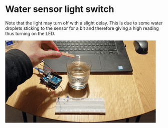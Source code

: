 # Water sensor light switch

Note that the light may turn off with a slight delay. This is due to some water droplets sticking to the sensor for 
a bit and therefore giving a high reading thus turning on the LED.

![](https://github.com/VukGlisovic/arduino-projects/blob/light-switch/light-switches/water-light-switch/water-light-switch.gif)
